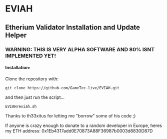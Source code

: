 # EVIAH
## Etherium Validator Installation and Update Helper
### WARNING: THIS IS VERY ALPHA SOFTWARE AND 80% ISNT IMPLEMENTED YET!

#### Installation:
Clone the repository with:
```
git clone https://github.com/GameTec-live/EVIAH.git
```
and then just run the script...
```
EVIAH/eviah.sh
```

Thanks to th33xitus for letting me "borrow" some of his code ;)

If anyone is crazy enough to donate to a random developer in Europe, heres my ETH address: 0x1Eb4317add0E70873A88F36987b0003d8830D87D
